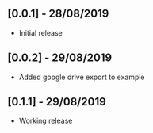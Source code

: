 ## [0.0.1] - 28/08/2019

* Initial release

## [0.0.2] - 29/08/2019  

* Added google drive export to example


## [0.1.1] - 29/08/2019

* Working release
